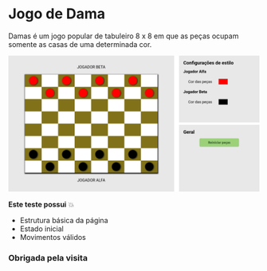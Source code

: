 # Jogo de Dama  

Damas é um jogo popular de tabuleiro 8 x 8 em que as peças ocupam somente as casas de uma determinada cor. 


![Preview](picture.png)


<b>Este teste possui</b> 💥

- Estrutura básica da página
- Estado inicial
- Movimentos válidos



### Obrigada pela visita 
